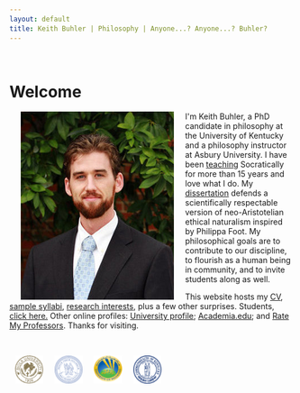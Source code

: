```yaml
---
layout: default
title: Keith Buhler | Philosophy | Anyone...? Anyone...? Buhler? 
--- 
```


&nbsp;&nbsp;&nbsp; <h1>Welcome</h1>

<img src="/img/keithbuhler-golden.png" alt="Keith Buhler" hspace="20px" align="left">  

I'm Keith Buhler, a PhD candidate in philosophy at the University of Kentucky and a philosophy instructor at Asbury University. I have been [teaching](/teaching) Socratically for more than 15 years and love what I do. My [dissertation](/research) defends a scientifically respectable version of neo-Aristotelian ethical naturalism inspired by Philippa Foot. My philosophical goals are to contribute to our discipline, to flourish as a human being in community, and to invite students along as well.

This website hosts my [CV](/Buhler-CV), [sample syllabi](/teaching), [research interests](/research), plus a few other surprises. Students, [click here.](/philosophy) Other online profiles: [University profile](https://philosophy.as.uky.edu/users/kebu226);  [Academia.edu](https://uky.academia.edu/KeithBuhler); and [Rate My Professors](http://www.ratemyprofessors.com/ShowRatings.jsp?tid=1822771). Thanks for visiting.


<br>

<img src="/img/seal-biola.png" alt="Biola" height="50" align="left" hspace="10px" width="50"> &nbsp;&nbsp;&nbsp; <img src="/img/seal-thi.png" alt="Torrey Honors" height="50" width="50" align="left" hspace="10px">  <img src="/img/seal-balamand.png" alt="Balamand" height="50" width="50" align="left" hspace="10px"> <img src="/img/seal-uk.png" alt="Kentucky" height="50" width="50" align="left" hspace="10px">  

<br>